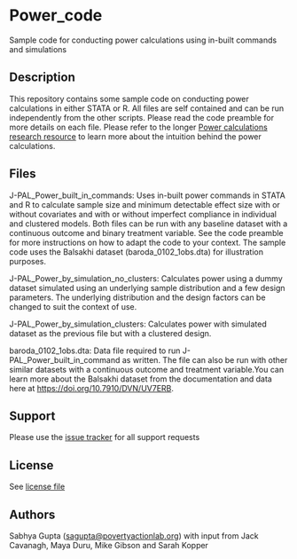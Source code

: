 # Power_code
 Sample code for conducting power calculations using in-built commands and simulations

## Description

This repository contains some sample code on conducting power calculations in either STATA or R. All files are self contained and can be  run independently from the other scripts. Please read the code preamble for more details on each file. Please refer to the longer [Power calculations research resource](https://www.povertyactionlab.org/resource/power-calculations) to learn more about the intuition behind the power calculations. 


## Files

J-PAL_Power_built_in_commands: Uses in-built power commands in STATA and R to calculate sample size and minimum detectable effect size with or without covariates and with or without imperfect compliance in individual and clustered models. Both files can be run with any baseline dataset with a continuous outcome and binary treatment variable. See the code preamble for more instructions on how to adapt the code to your context. The sample code uses the Balsakhi dataset (baroda_0102_1obs.dta) for illustration purposes. 

J-PAL_Power_by_simulation_no_clusters: Calculates power using a dummy dataset simulated using an underlying sample distribution and a few design parameters. The underlying distribution and the design factors can be changed to suit the context of use. 

J-PAL_Power_by_simulation_clusters: Calculates power with simulated dataset as the previous file but with a clustered design. 

baroda_0102_1obs.dta: Data file required to run J-PAL_Power_built_in_command as written. The file can also be run with other similar datasets with a continuous outcome and treatment variable.You can learn more about the Balsakhi dataset from the documentation and data here at https://doi.org/10.7910/DVN/UV7ERB. 

## Support

Please use the [issue tracker](https://github.com/J-PAL/Sample_Size_and_Power/issues) for all support requests


## License

See [license file](https://github.com/J-PAL/Sample_Size_and_Power/blob/main/LICENSE.txt)

## Authors
Sabhya Gupta (sagupta@povertyactionlab.org) with input from Jack Cavanagh, Maya Duru, Mike Gibson and Sarah Kopper


